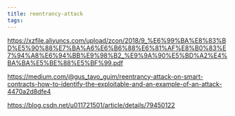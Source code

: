 ```yaml
---
title: reentrancy-attack
tags:
---
```



https://xzfile.aliyuncs.com/upload/zcon/2018/9_%E6%99%BA%E8%83%BD%E5%90%88%E7%BA%A6%E6%B6%88%E6%81%AF%E8%B0%83%E7%94%A8%E6%94%BB%E9%98%B2_%E9%9A%90%E5%BD%A2%E4%BA%BA%E5%BE%88%E5%BF%99.pdf


https://medium.com/@gus_tavo_guim/reentrancy-attack-on-smart-contracts-how-to-identify-the-exploitable-and-an-example-of-an-attack-4470a2d8dfe4


https://blog.csdn.net/u011721501/article/details/79450122